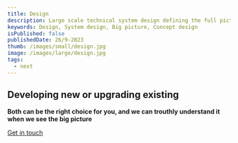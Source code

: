 ```yaml
---
title: Design
description: Large scale technical system design defining the full picture
keywords: Design, System design, Big picture, Concept design
isPublished: false
publishedDate: 26/9-2023
thumb: /images/small/design.jpg
image: /images/large/design.jpg
tags:
  - next
---
```


## Developing new or upgrading existing
**Both can be the right choice for you, and we can trouthly understand it when we see the big picture**

[Get in touch](/get-in-touch)